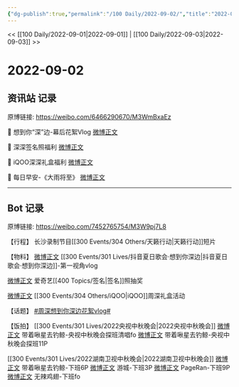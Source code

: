 ```yaml
---
{"dg-publish":true,"permalink":"/100 Daily/2022-09-02/","title":"2022-09-02","created":"2022-12-07T16:36:47.000+08:00","updated":"2023-04-11T14:46:33.428+08:00"}
---
```



<< [[100 Daily/2022-09-01\|2022-09-01]] | [[100 Daily/2022-09-03\|2022-09-03]] >>

# 2022-09-02

## 资讯站 记录

原博链接: https://weibo.com/6466290670/M3WmBxaEz

💫 想到你“深”边-幕后花絮Vlog [微博正文](https://m.weibo.cn/6466290670/4809193326904715)

💫 深深签名照福利 [微博正文](https://m.weibo.cn/6466290670/4809356757701532)

💫 iQOO深深礼盒福利 [微博正文](https://m.weibo.cn/6466290670/4809357277535629)

💫 每日早安-《大雨将至》 [微博正文](https://m.weibo.cn/6466290670/4809190260082932)

---
## Bot 记录

原博链接: https://weibo.com/7452765754/M3W9pj7L8

【行程】
长沙录制节目[[300 Events/304 Others/天籁行动\|天籁行动]]短片

【物料】
[微博正文](https://m.weibo.cn/7478855230/4809191958513716) [[300 Events/301 Lives/抖音夏日歌会·想到你深边\|抖音夏日歌会·想到你深边]]-第一视角vlog

[微博正文](https://m.weibo.cn/1731986465/4809296925430727) 爱奇艺[[400 Topics/签名\|签名]]照抽奖

[微博正文](https://m.weibo.cn/6378846558/4809321667629608) [[300 Events/304 Others/iQOO\|iQOO]]周深礼盒活动

【话题】
[#周深想到你深边花絮vlog#](https://s.weibo.com/weibo?q=%23%E5%91%A8%E6%B7%B1%E6%83%B3%E5%88%B0%E4%BD%A0%E6%B7%B1%E8%BE%B9%E8%8A%B1%E7%B5%AEvlog%23)

【饭拍】
[[300 Events/301 Lives/2022央视中秋晚会\|2022央视中秋晚会]]
[微博正文](https://m.weibo.cn/3246571812/4809182510059338) 带着啾星去钓鲸-央视中秋晚会探班清唱fo
[微博正文](https://m.weibo.cn/3246571812/4809319923847326) 带着啾星去钓鲸-央视中秋晚会探班11P

[[300 Events/301 Lives/2022湖南卫视中秋晚会\|2022湖南卫视中秋晚会]]
[微博正文](https://m.weibo.cn/3246571812/4809360125985492) 带着啾星去钓鲸-下班6P
[微博正文](https://m.weibo.cn/1801743981/4809368370943871) 游城-下班3P
[微博正文](https://m.weibo.cn/7633014126/4809385069252406) PageRan-下班9P
[微博正文](https://m.weibo.cn/7495641082/4809363669916228) 无辣鸡翅-下班fo
